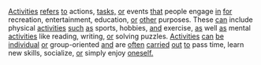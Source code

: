 [Activities](./activities.md) [refers](./refers.md) [to](./to.md) actions, [tasks,](./tasks.md) [or](./or.md) events [that](./that.md) people engage [in](./in.md) [for](./for.md) recreation, entertainment, education, [or](./or.md) [other](./other.md) purposes. These [can](./can.md) include physical [activities](./activities.md) [such](./such.md) [as](./as.md) sports, hobbies, [and](./and.md) exercise, [as](./as.md) well [as](./as.md) mental [activities](./activities.md) like reading, writing, [or](./or.md) solving puzzles. [Activities](./activities.md) [can](./can.md) [be](./be.md) [individual](./individual.md) [or](./or.md) group-oriented [and](./and.md) are [often](./often.md) [carried](./carried.md) [out](./out.md) [to](./to.md) pass time, learn new skills, socialize, [or](./or.md) simply enjoy [oneself.](./oneself.md)